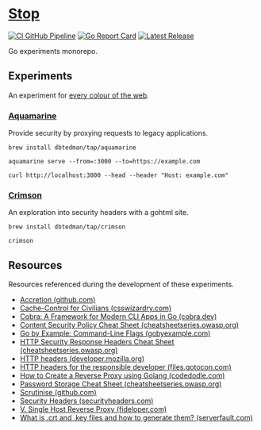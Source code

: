 # [Stop](https://github.com/dbtedman/stop)

[![CI GitHub Pipeline](https://img.shields.io/github/actions/workflow/status/dbtedman/stop/ci.yml?branch=main&style=for-the-badge&logo=github&label=ci)](https://github.com/dbtedman/stop/actions/workflows/ci.yml?query=branch%3Amain)
[![Go Report Card](https://goreportcard.com/badge/github.com/dbtedman/stop?style=for-the-badge)](https://goreportcard.com/report/github.com/dbtedman/stop)
[![Latest Release](https://img.shields.io/github/v/release/dbtedman/stop?style=for-the-badge&color=blue)](https://github.com/dbtedman/stop/releases)

Go experiments monorepo.

## Experiments

An experiment for [every colour of the web](https://en.wikipedia.org/wiki/Web_colors).

### [Aquamarine](cmd/aquamarine/)

Provide security by proxying requests to legacy applications.

```shell
brew install dbtedman/tap/aquamarine
```

```shell
aquamarine serve --from=:3000 --to=https://example.com
```

```shell
curl http://localhost:3000 --head --header "Host: example.com"
```

### [Crimson](cmd/crimson/)

An exploration into security headers with a gohtml site.

```shell
brew install dbtedman/tap/crimson
```

```shell
crimson
```

## Resources

Resources referenced during the development of these experiments.

- [Accretion (github.com)](https://github.com/dbtedman/accretion)
- [Cache-Control for Civilians (csswizardry.com)](https://csswizardry.com/2019/03/cache-control-for-civilians/)
- [Cobra: A Framework for Modern CLI Apps in Go (cobra.dev)](https://cobra.dev)
- [Content Security Policy Cheat Sheet (cheatsheetseries.owasp.org)](https://cheatsheetseries.owasp.org/cheatsheets/Content_Security_Policy_Cheat_Sheet.html)
- [Go by Example: Command-Line Flags (gobyexample.com)](https://gobyexample.com/command-line-flags)
- [HTTP Security Response Headers Cheat Sheet (cheatsheetseries.owasp.org)](https://cheatsheetseries.owasp.org/cheatsheets/HTTP_Headers_Cheat_Sheet.html)
- [HTTP headers (developer.mozilla.org)](https://developer.mozilla.org/en-US/docs/Web/HTTP/Headers)
- [HTTP headers for the responsible developer (files.gotocon.com)](https://files.gotocon.com/uploads/slides/conference_16/1117/original/Stefan-Judis-http-headers-for-the-responsible-developer.pdf)
- [How to Create a Reverse Proxy using Golang (codedodle.com)](https://www.codedodle.com/go-reverse-proxy-example.html)
- [Password Storage Cheat Sheet (cheatsheetseries.owasp.org)](https://cheatsheetseries.owasp.org/cheatsheets/Password_Storage_Cheat_Sheet.html)
- [Scrutinise (github.com)](https://github.com/dbtedman/scrutinise)
- [Security Headers (securityheaders.com)](https://securityheaders.com)
- [V. Single Host Reverse Proxy (fideloper.com)](https://fideloper.com/golang-single-host-reverse-proxy)
- [What is .crt and .key files and how to generate them? (serverfault.com)](https://serverfault.com/questions/224122#answer-224127)
